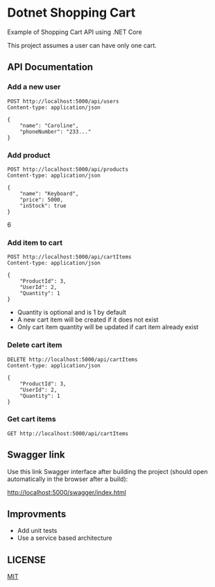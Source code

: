 # Dotnet Shopping Cart

Example of Shopping Cart API using .NET Core

This project assumes a user can have only one cart.

## API Documentation


### Add a new user

```http
POST http://localhost:5000/api/users
Content-type: application/json

{
    "name": "Caroline",
    "phoneNumber": "233..."
}
```

### Add product

```http
POST http://localhost:5000/api/products
Content-type: application/json

{
    "name": "Keyboard",
    "price": 5000,
    "inStock": true
}
```
6
### Add item to cart

```http
POST http://localhost:5000/api/cartItems
Content-type: application/json

{
    "ProductId": 3,
    "UserId": 2,
    "Quantity": 1
}
```

- Quantity is optional and is 1 by default
- A new cart item will be created if it does not exist
- Only cart item quantity will be updated if cart item already exist

### Delete cart item

```http
DELETE http://localhost:5000/api/cartItems
Content-type: application/json

{
    "ProductId": 3,
    "UserId": 2,
    "Quantity": 1
}
```

### Get cart items

```http
GET http://localhost:5000/api/cartItems
```

## Swagger link

Use this link Swagger interface after building the project (should open automatically in the browser after a build):

<http://localhost:5000/swagger/index.html>

## Improvments

- Add unit tests
- Use a service based architecture 

## LICENSE

[MIT](LICENSE)
